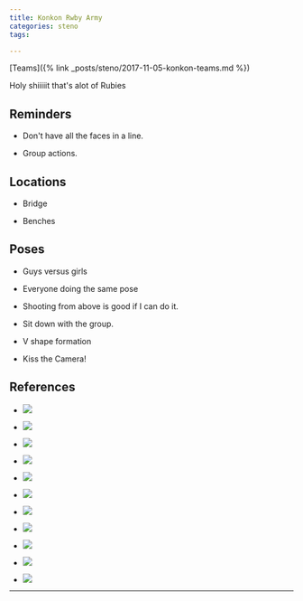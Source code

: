 ```yaml
---
title: Konkon Rwby Army
categories: steno
tags: 

---
```


[Teams]({% link _posts/steno/2017-11-05-konkon-teams.md %})

Holy shiiiiit that's alot of Rubies

## Reminders

- Don't have all the faces in a line. 

- Group actions.

## Locations

- Bridge

- Benches

## Poses

* Guys versus girls

* Everyone doing the same pose

* Shooting from above is good if I can do it.

* Sit down with the group.

* V shape formation

* Kiss the Camera!

## References

* ![](https://i.imgur.com/wp4v9BM.png)

* ![](https://i.imgur.com/ehQZtJB.png)

* ![](https://i.imgur.com/AXOnOHO.jpg)

* ![](https://i.imgur.com/RfwCdF7.jpg)

* ![](https://i.imgur.com/aJkpFC6.jpg)

* ![](https://i.imgur.com/Ynzl5v4.png)

* ![](https://i.imgur.com/I2jX4SV.png)

* ![](https://i.imgur.com/zRfNBXI.png)

* ![](https://i.imgur.com/nXi15W5.png)

* ![](https://i.imgur.com/ZRtE9xM.jpg)

* ![](https://i.imgur.com/xk9vg4K.jpg)

---